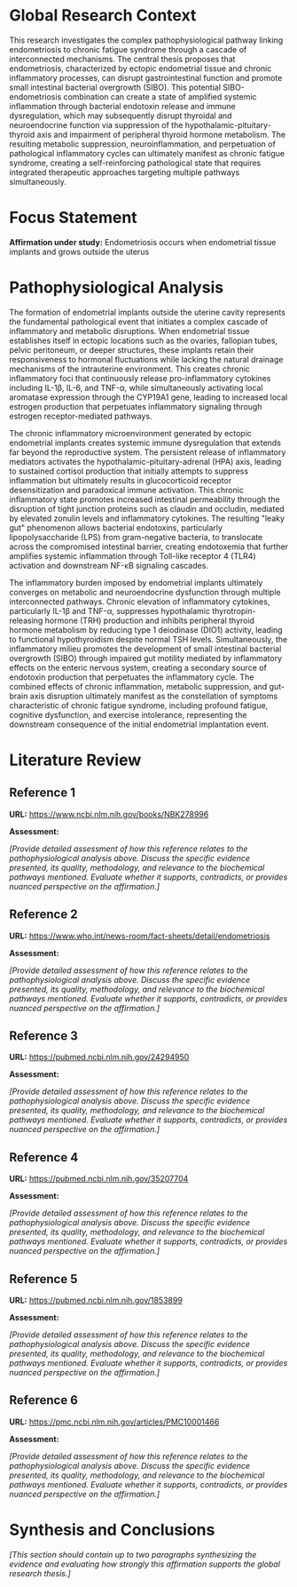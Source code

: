 # Global Research Context

This research investigates the complex pathophysiological pathway linking endometriosis to chronic fatigue syndrome through a cascade of interconnected mechanisms. The central thesis proposes that endometriosis, characterized by ectopic endometrial tissue and chronic inflammatory processes, can disrupt gastrointestinal function and promote small intestinal bacterial overgrowth (SIBO). This potential SIBO-endometriosis combination can create a state of amplified systemic inflammation through bacterial endotoxin release and immune dysregulation, which may subsequently disrupt thyroidal and neuroendocrine function via suppression of the hypothalamic-pituitary-thyroid axis and impairment of peripheral thyroid hormone metabolism. The resulting metabolic suppression, neuroinflammation, and perpetuation of pathological inflammatory cycles can ultimately manifest as chronic fatigue syndrome, creating a self-reinforcing pathological state that requires integrated therapeutic approaches targeting multiple pathways simultaneously.

# Focus Statement

**Affirmation under study:** Endometriosis occurs when endometrial tissue implants and grows outside the uterus

# Pathophysiological Analysis

The formation of endometrial implants outside the uterine cavity represents the fundamental pathological event that initiates a complex cascade of inflammatory and metabolic disruptions. When endometrial tissue establishes itself in ectopic locations such as the ovaries, fallopian tubes, pelvic peritoneum, or deeper structures, these implants retain their responsiveness to hormonal fluctuations while lacking the natural drainage mechanisms of the intrauterine environment. This creates chronic inflammatory foci that continuously release pro-inflammatory cytokines including IL-1β, IL-6, and TNF-α, while simultaneously activating local aromatase expression through the CYP19A1 gene, leading to increased local estrogen production that perpetuates inflammatory signaling through estrogen receptor-mediated pathways.

The chronic inflammatory microenvironment generated by ectopic endometrial implants creates systemic immune dysregulation that extends far beyond the reproductive system. The persistent release of inflammatory mediators activates the hypothalamic-pituitary-adrenal (HPA) axis, leading to sustained cortisol production that initially attempts to suppress inflammation but ultimately results in glucocorticoid receptor desensitization and paradoxical immune activation. This chronic inflammatory state promotes increased intestinal permeability through the disruption of tight junction proteins such as claudin and occludin, mediated by elevated zonulin levels and inflammatory cytokines. The resulting "leaky gut" phenomenon allows bacterial endotoxins, particularly lipopolysaccharide (LPS) from gram-negative bacteria, to translocate across the compromised intestinal barrier, creating endotoxemia that further amplifies systemic inflammation through Toll-like receptor 4 (TLR4) activation and downstream NF-κB signaling cascades.

The inflammatory burden imposed by endometrial implants ultimately converges on metabolic and neuroendocrine dysfunction through multiple interconnected pathways. Chronic elevation of inflammatory cytokines, particularly IL-1β and TNF-α, suppresses hypothalamic thyrotropin-releasing hormone (TRH) production and inhibits peripheral thyroid hormone metabolism by reducing type 1 deiodinase (DIO1) activity, leading to functional hypothyroidism despite normal TSH levels. Simultaneously, the inflammatory milieu promotes the development of small intestinal bacterial overgrowth (SIBO) through impaired gut motility mediated by inflammatory effects on the enteric nervous system, creating a secondary source of endotoxin production that perpetuates the inflammatory cycle. The combined effects of chronic inflammation, metabolic suppression, and gut-brain axis disruption ultimately manifest as the constellation of symptoms characteristic of chronic fatigue syndrome, including profound fatigue, cognitive dysfunction, and exercise intolerance, representing the downstream consequence of the initial endometrial implantation event.

# Literature Review

## Reference 1

**URL:** https://www.ncbi.nlm.nih.gov/books/NBK278996

**Assessment:**

*[Provide detailed assessment of how this reference relates to the pathophysiological analysis above. Discuss the specific evidence presented, its quality, methodology, and relevance to the biochemical pathways mentioned. Evaluate whether it supports, contradicts, or provides nuanced perspective on the affirmation.]*

## Reference 2

**URL:** https://www.who.int/news-room/fact-sheets/detail/endometriosis

**Assessment:**

*[Provide detailed assessment of how this reference relates to the pathophysiological analysis above. Discuss the specific evidence presented, its quality, methodology, and relevance to the biochemical pathways mentioned. Evaluate whether it supports, contradicts, or provides nuanced perspective on the affirmation.]*

## Reference 3

**URL:** https://pubmed.ncbi.nlm.nih.gov/24294950

**Assessment:**

*[Provide detailed assessment of how this reference relates to the pathophysiological analysis above. Discuss the specific evidence presented, its quality, methodology, and relevance to the biochemical pathways mentioned. Evaluate whether it supports, contradicts, or provides nuanced perspective on the affirmation.]*

## Reference 4

**URL:** https://pubmed.ncbi.nlm.nih.gov/35207704

**Assessment:**

*[Provide detailed assessment of how this reference relates to the pathophysiological analysis above. Discuss the specific evidence presented, its quality, methodology, and relevance to the biochemical pathways mentioned. Evaluate whether it supports, contradicts, or provides nuanced perspective on the affirmation.]*

## Reference 5

**URL:** https://pubmed.ncbi.nlm.nih.gov/1853899

**Assessment:**

*[Provide detailed assessment of how this reference relates to the pathophysiological analysis above. Discuss the specific evidence presented, its quality, methodology, and relevance to the biochemical pathways mentioned. Evaluate whether it supports, contradicts, or provides nuanced perspective on the affirmation.]*

## Reference 6

**URL:** https://pmc.ncbi.nlm.nih.gov/articles/PMC10001466

**Assessment:**

*[Provide detailed assessment of how this reference relates to the pathophysiological analysis above. Discuss the specific evidence presented, its quality, methodology, and relevance to the biochemical pathways mentioned. Evaluate whether it supports, contradicts, or provides nuanced perspective on the affirmation.]*

# Synthesis and Conclusions

*[This section should contain up to two paragraphs synthesizing the evidence and evaluating how strongly this affirmation supports the global research thesis.]*

